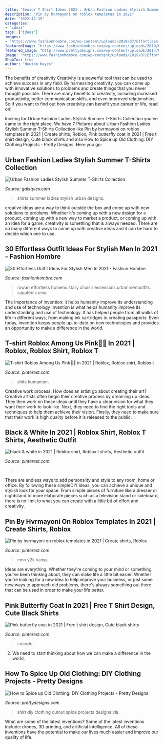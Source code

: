 ```yaml
---
title: "Senior T Shirt Ideas 2021 : Urban Fashion Ladies Stylish Summer T-shirts Collection"
description: "Pin by hvrmayoni on roblox templates in 2021"
date: "2022-12-15"
categories:
- "ideas"
tags: ["ideas"]
images:
- "https://www.fashionhombre.com/wp-content/uploads/2019/07/Effortless-Outfit-Ideas-For-Stylish-Men-In-2019-5-1.jpg"
featuredImage: "https://www.fashionhombre.com/wp-content/uploads/2019/07/Effortless-Outfit-Ideas-For-Stylish-Men-In-2019-5-1.jpg"
featured_image: "http://www.prettydesigns.com/wp-content/uploads/2014/05/Cutout-T-shirt.jpg"
image: "https://www.fashionhombre.com/wp-content/uploads/2019/07/Effortless-Outfit-Ideas-For-Stylish-Men-In-2019-5-1.jpg"
ShowToc: true
author: "Newton Hayes"
---
```



The benefits of creativity
Creativity is a powerful tool that can be used to achieve success in any field. By harnessing creativity, you can come up with innovative solutions to problems and create things that you never thought possible. There are many benefits to creativity, including increased productivity, better communication skills, and even improved relationships. So if you want to find out how creativity can benefit your career or life, read on!

	

		
looking for Urban Fashion Ladies Stylish Summer T-Shirts Collection you've came to the right place. We have 7 Pictures about Urban Fashion Ladies Stylish Summer T-Shirts Collection like Pin by hvrmayoni on roblox templates in 2021 | Create shirts, Roblox, Pink butterfly coat in 2021 | Free t shirt design, Cute black shirts and also How to Spice up Old Clothing: DIY Clothing Projects - Pretty Designs. Here you go:
		
    
## Urban Fashion Ladies Stylish Summer T-Shirts Collection

<img loading=lazy src="http://www.galstyles.com/wp-content/uploads/2015/05/Urban-Fashion-Ladies-Stylish-Summer-T-Shirts-Designs-New-Collection-2015-2016-24.jpg" onerror="this.onerror=null;this.src='https://tse1.mm.bing.net/th?id=OIP.4XodT01WLj-grFwpLyR8NAHaKl&amp;pid=15.1';" alt="Urban Fashion Ladies Stylish Summer T-Shirts Collection">

_Source: galstyles.com_

>shirts summer ladies stylish urban designs. 

	

creative ideas are a way to think outside the box and come up with new solutions to problems. Whether it's coming up with a new design for a product, coming up with a new way to market a product, or coming up with an idea for a game, creativity is something that is always needed. There are so many different ways to come up with creative ideas and it can be hard to decide which one to use.

    
## 30 Effortless Outfit Ideas For Stylish Men In 2021 - Fashion Hombre

<img loading=lazy src="https://www.fashionhombre.com/wp-content/uploads/2019/07/Effortless-Outfit-Ideas-For-Stylish-Men-In-2019-5-1.jpg" onerror="this.onerror=null;this.src='https://tse3.mm.bing.net/th?id=OIP.ibV7omP7sk7tPBwp6LsKZwHaIM&amp;pid=15.1';" alt="30 Effortless Outfit Ideas For Stylish Men In 2021 - Fashion Hombre">

_Source: fashionhombre.com_

>rowan effortless homens stary choisir essenciais urbanmenoutfits sapatênis uma. 

	

The Importance of Invention: It helps humanity improve its understanding and use of technology
Invention is what helps humanity improve its understanding and use of technology. It has helped people from all walks of life in different ways, from making ink cartridges to creating passports. Even today, invention keeps people up-to-date on new technologies and provides an opportunity to make a difference in the world.

    
## T-shirt Roblox Among Us Pink🍥💕 In 2021 | Roblox, Roblox Shirt, Roblox T

<img loading=lazy src="https://i.pinimg.com/736x/b0/ea/73/b0ea734002666b4b030395a81b4fb9cd.jpg" onerror="this.onerror=null;this.src='https://tse2.mm.bing.net/th?id=OIP.Y4CAnFweKTYUcDMsZnnK0AAAAA&amp;pid=15.1';" alt="T-shirt Roblox Among Us Pink🍥💕 in 2021 | Roblox, Roblox shirt, Roblox t">

_Source: pinterest.com_

>shits kumamon. 

	

Creative work process: How does an artist go about creating their art?
Creative artists often begin their creative process by dreaming up ideas. They then work on these ideas until they have a clear vision for what they want their work to look like. Next, they need to find the right tools and techniques to help them achieve their vision. Finally, they need to make sure that their work is high quality before it is released to the public.

    
## Black &amp; White In 2021 | Roblox Shirt, Roblox T Shirts, Aesthetic Outfit

<img loading=lazy src="https://i.pinimg.com/736x/b9/df/ff/b9dfff7ee779b7ed733f334295a7f44b.jpg" onerror="this.onerror=null;this.src='https://tse1.mm.bing.net/th?id=OIP.ohV6LE4TgLPjHowGyhUg1QHaIL&amp;pid=15.1';" alt="black &amp; white in 2021 | Roblox shirt, Roblox t shirts, Aesthetic outfit">

_Source: pinterest.com_

>. 

	

There are endless ways to add personality and style to any room, home or office. By following these simpleDIY ideas, you can achieve a unique and stylish look for your space. From simple pieces of furniture like a dresser or nightstand to more elaborate pieces such as a television stand or sideboard, there is no limit to what you can create with a little bit of effort and creativity.

    
## Pin By Hvrmayoni On Roblox Templates In 2021 | Create Shirts, Roblox

<img loading=lazy src="https://i.pinimg.com/736x/8b/67/45/8b67455fef2eb4de50fde55a25fb3e24.jpg" onerror="this.onerror=null;this.src='https://tse2.mm.bing.net/th?id=OIP.-AE_WCEzW9OcpNgbt4pGvAHaHE&amp;pid=15.1';" alt="Pin by hvrmayoni on roblox templates in 2021 | Create shirts, Roblox">

_Source: pinterest.com_

>emo y2k vamp. 

	

Ideas are everything. Whether they're coming to your mind or something you've been thinking about, they can make life a little bit easier. Whether you're looking for a new idea to help improve your business, or just some new ways to approach old problems, there's always something out there that can be used in order to make your life better.

    
## Pink Butterfly Coat In 2021 | Free T Shirt Design, Cute Black Shirts

<img loading=lazy src="https://i.pinimg.com/736x/c0/31/ad/c031ad9134bb67c3868e51e5df0aa254.jpg" onerror="this.onerror=null;this.src='https://tse2.mm.bing.net/th?id=OIP.L_uhVSHfQ07VlcZF518AJAHaHa&amp;pid=15.1';" alt="Pink butterfly coat in 2021 | Free t shirt design, Cute black shirts">

_Source: pinterest.com_

>criando. 

	

2. We need to start thinking about how we can make a difference in the world.

    
## How To Spice Up Old Clothing: DIY Clothing Projects - Pretty Designs

<img loading=lazy src="http://www.prettydesigns.com/wp-content/uploads/2014/05/Cutout-T-shirt.jpg" onerror="this.onerror=null;this.src='https://tse2.mm.bing.net/th?id=OIP.2_REjFjFZpT5rQQK8TqlrAHaLX&amp;pid=15.1';" alt="How to Spice up Old Clothing: DIY Clothing Projects - Pretty Designs">

_Source: prettydesigns.com_

>shirt diy clothing cutout spice projects designs via. 

	

What are some of the latest inventions?
Some of the latest inventions include: drones, 3D printing, and artificial intelligence. All of these inventions have the potential to make our lives much easier and improve our quality of life.

